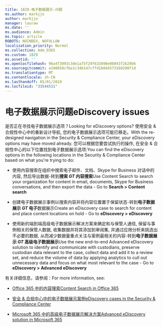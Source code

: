 ```yaml
---
title: 1829-电子数据展示-问题
ms.author: markjjo
author: markjjo
manager: lauraw
ms.date: ''
ms.audience: Admin
ms.topic: article
ROBOTS: NOINDEX, NOFOLLOW
localization_priority: Normal
ms.collection: Adm_O365
ms.custom: 1829
ms.assetid: ''
ms.openlocfilehash: 96a473093c3de1a75f29f633890e08043f2b29b6
ms.sourcegitcommit: a340858cfbe1c34b147cffd1b0d4573160200f1d
ms.translationtype: MT
ms.contentlocale: zh-CN
ms.lasthandoff: 05/01/2019
ms.locfileid: "33544531"
---
```

# <a name="ediscovery-issues"></a><span data-ttu-id="c49fd-102">电子数据展示问题</span><span class="sxs-lookup"><span data-stu-id="c49fd-102">eDiscovery issues</span></span>

<span data-ttu-id="c49fd-103">是否正在寻找电子数据展示选项？</span><span class="sxs-lookup"><span data-stu-id="c49fd-103">Looking for eDiscovery options?</span></span> <span data-ttu-id="c49fd-104">使用安全 & 合规性中心中的重新设计导航, 您的电子数据展示选项可能已移走。</span><span class="sxs-lookup"><span data-stu-id="c49fd-104">With the re-designed navigation in the Security & Compliance Center, your eDiscovery options may have moved already.</span></span>  <span data-ttu-id="c49fd-105">您可以根据您要尝试执行的操作, 在安全 & 合规性中心的以下位置找到电子数据展示选项:</span><span class="sxs-lookup"><span data-stu-id="c49fd-105">You can find the eDiscovery options in the following locations in the Security & Compliance Center based on what you're trying to do:</span></span>

- <span data-ttu-id="c49fd-106">使用内容搜索在组织中搜索电子邮件、文档、Skype for Business 对话中的内容, 然后导出数据-转到**搜索 _GT_ 内容搜索**</span><span class="sxs-lookup"><span data-stu-id="c49fd-106">Use Content Search to search your organization for content in email, documents, Skype for Business conversations, and then export the data - Go to **Search > Content search**</span></span>

- <span data-ttu-id="c49fd-107">创建电子数据展示事例以搜索内容并将内容位置置于保留状态-转到**电子数据展示 _GT_ 电子**数据展示</span><span class="sxs-lookup"><span data-stu-id="c49fd-107">Create an eDiscovery case to search for content and place content locations on hold - Go to **eDiscovery > eDiscovery**</span></span>

- <span data-ttu-id="c49fd-108">使用新的端到端高级电子数据展示解决方案来确定和与保管人通信, 保留与事例相关的保管人数据, 收集数据并将其添加到审阅集, 并通过应用分析来挑选出不必要的数据, 从而减少数据量重点关注与案例最相关的内容-转到**电子数据展示 _GT_ 高级电子数据展示**</span><span class="sxs-lookup"><span data-stu-id="c49fd-108">Use the new end-to-end Advanced eDiscovery solution to identify and communicate with custodians, preserve custodian data relevant to the case, collect data and add it to a review set, and reduce the volume of data by applying analytics to cull out unnecessary data and focus on what most relevant to the case -  Go to **eDiscovery > Advanced eDiscovery**</span></span>

<span data-ttu-id="c49fd-109">有关详细信息，请参阅：</span><span class="sxs-lookup"><span data-stu-id="c49fd-109">For more information, see:</span></span>

- [<span data-ttu-id="c49fd-110">Office 365 中的内容搜索</span><span class="sxs-lookup"><span data-stu-id="c49fd-110">Content Search in Office 365</span></span>](https://docs.microsoft.com/office365/securitycompliance/content-search)

- [<span data-ttu-id="c49fd-111">安全 & 合规中心中的电子数据展示案例</span><span class="sxs-lookup"><span data-stu-id="c49fd-111">eDiscovery cases in the Security & Compliance Center</span></span>](https://docs.microsoft.com/office365/securitycompliance/ediscovery-cases)

- [<span data-ttu-id="c49fd-112">Microsoft 365 中的高级电子数据展示解决方案</span><span class="sxs-lookup"><span data-stu-id="c49fd-112">Advanced eDiscovery solution in Microsoft 365</span></span>](https://docs.microsoft.com/office365/securitycompliance/compliance20/overview-ediscovery-20)

